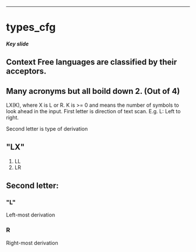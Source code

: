 
---

# types_cfg

##### Key slide

## Context Free languages are classified by their acceptors.



## Many acronyms but all boild down 2. (Out of 4)

LX(K), where X is L or R.
K is >= 0 and means the number of symbols to look ahead in the input.
First letter is direction of text scan. E.g. L: Left to right.

Second letter is type of derivation

## "LX"

1. LL
2. LR

## Second letter:

### "L"

Left-most derivation

### R


Right-most derivation